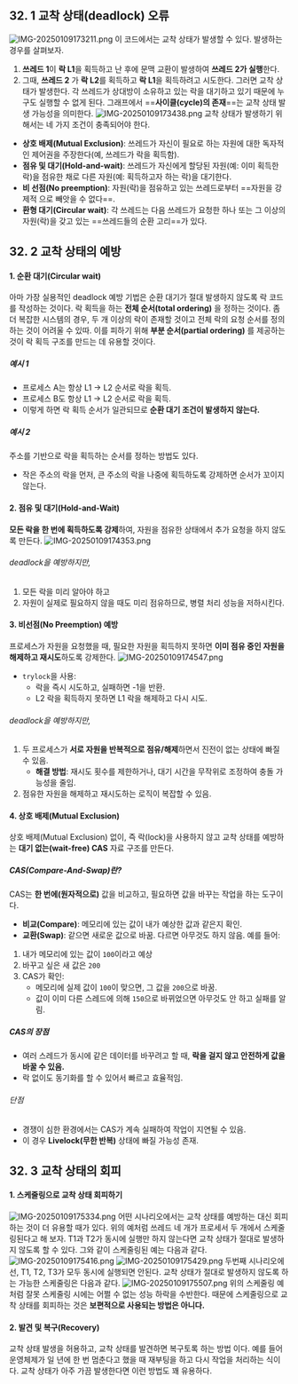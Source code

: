 ## 32. 1 교착 상태(deadlock) 오류
![IMG-20250109173211.png](IMG-20250109173211.png)
이 코드에서는 교착 상태가 발생할 수 있다. 발생하는 경우를 살펴보자. 
1. **쓰레드 1**이 **락 L1**을 획득하고 난 후에 문맥 교환이 발생하여 **쓰레드 2가 실행**한다.
2. 그때, **쓰레드 2** 가 **락 L2**를 획득하고 **락 L1**을 획득하려고 시도한다. 
그러면 교착 상태가 발생한다. 각 쓰레드가 상대방이 소유하고 있는 락을 대기하고 있기 때문에 누구도 실행할 수 없게 된다. 그래프에서 ==**사이클(cycle)의 존재**==는 교착 상태 발생 가능성을 의미한다.
![IMG-20250109173438.png](IMG-20250109173438.png)
교착 상태가 발생하기 위해서는 네 가지 조건이 충족되어야 한다. 
- **상호 배제(Mutual Exclusion)**: 쓰레드가 자신이 필요로 하는 자원에 대한 독자적인 제어권을 주장한다(예, 쓰레드가 락을 획득함).
- **점유 및 대기(Hold-and-wait)**: 쓰레드가 자신에게 할당된 자원(예: 이미 획득한 락)을 점유한 채로 다른 자원(예: 획득하고자 하는 락)을 대기한다.
- **비 선점(No preemption)**: 자원(락)을 점유하고 있는 쓰레드로부터 ==자원을 강제적 으로 빼앗을 수 없다==.
- **환형 대기(Circular wait)**: 각 쓰레드는 다음 쓰레드가 요청한 하나 또는 그 이상의 자원(락)을 갖고 있는 ==쓰레드들의 순환 고리==가 있다.

## 32. 2 교착 상태의 예방
#### 1. 순환 대기(Circular wait)
아마 가장 실용적인 deadlock 예방 기법은 순환 대기가 절대 발생하지 않도록 락 코드를 작성하는 것이다. 락 획득을 하는 **전체 순서(total ordering)** 을 정하는 것이다. 좀 더 복잡한 시스템의 경우, 두 개 이상의 락이 존재할 것이고 전체 락의 요청 순서를 정의하는 것이 어려울 수 있따. 이를 피하기 위해 **부분 순서(partial ordering)** 를 제공하는 것이 락 획득 구조를 만드는 데 유용할 것이다. 
##### 예시 1
- 프로세스 A는 항상 L1 → L2 순서로 락을 획득.
- 프로세스 B도 항상 L1 → L2 순서로 락을 획득.
- 이렇게 하면 락 획득 순서가 일관되므로 **순환 대기 조건이 발생하지 않는다.**
##### 예시 2
주소를 기반으로 락을 획득하는 순서를 정하는 방법도 있다. 
- 작은 주소의 락을 먼저, 큰 주소의 락을 나중에 획득하도록 강제하면 순서가 꼬이지 않는다. 
#### 2. 점유 및 대기(Hold-and-Wait)
**모든 락을 한 번에 획득하도록 강제**하여, 자원을 점유한 상태에서 추가 요청을 하지 않도록 만든다. ![IMG-20250109174353.png](IMG-20250109174353.png)
###### deadlock을 예방하지만, 
1. 모든 락을 미리 알아야 하고
2. 자원이 실제로 필요하지 않을 때도 미리 점유하므로, 병렬 처리 성능을 저하시킨다. 
#### 3. 비선점(No Preemption) 예방
프로세스가 자원을 요청했을 때, 필요한 자원을 획득하지 못하면 **이미 점유 중인 자원을 해제하고 재시도**하도록 강제한다. 
![IMG-20250109174547.png](IMG-20250109174547.png)
- `trylock`을 사용:
	- 락을 즉시 시도하고, 실패하면 -1을 반환.
	- L2 락을 획득하지 못하면 L1 락을 해제하고 다시 시도.
###### deadlock을 예방하지만, 
1. 두 프로세스가 **서로 자원을 반복적으로 점유/해제**하면서 진전이 없는 상태에 빠질 수 있음.
	- **해결 방법**: 재시도 횟수를 제한하거나, 대기 시간을 무작위로 조정하여 충돌 가능성을 줄임.
2. 점유한 자원을 해제하고 재시도하는 로직이 복잡할 수 있음.
#### 4. 상호 배제(Mutual Exclusion)
상호 배제(Mutual Exclusion) 없이, 즉 락(lock)을 사용하지 않고 교착 상태를 예방하는 **대기 없는(wait-free) CAS** 자료 구조를 만든다. 
##### CAS(Compare-And-Swap)란?
CAS는 **한 번에(원자적으로)** 값을 비교하고, 필요하면 값을 바꾸는 작업을 하는 도구이다. 
- **비교(Compare)**: 메모리에 있는 값이 내가 예상한 값과 같은지 확인.
- **교환(Swap)**: 같으면 새로운 값으로 바꿈. 다르면 아무것도 하지 않음.
예를 들어:
1. 내가 메모리에 있는 값이 `100`이라고 예상
2. 바꾸고 싶은 새 값은 `200`
3. CAS가 확인:
    - 메모리에 실제 값이 `100`이 맞으면, 그 값을 `200`으로 바꿈.
    - 값이 이미 다른 스레드에 의해 `150`으로 바뀌었으면 아무것도 안 하고 실패를 알림. 
##### CAS의 장점
- 여러 스레드가 동시에 같은 데이터를 바꾸려고 할 때, **락을 걸지 않고 안전하게 값을 바꿀 수 있음.**
- 락 없이도 동기화를 할 수 있어서 빠르고 효율적임.
###### 단점
- 경쟁이 심한 환경에서는 CAS가 계속 실패하여 작업이 지연될 수 있음.
- 이 경우 **Livelock(무한 반복)** 상태에 빠질 가능성 존재.

## 32. 3 교착 상태의 회피
#### 1. 스케줄링으로 교착 상태 회피하기
![IMG-20250109175334.png](IMG-20250109175334.png)
어떤 시나리오에서는 교착 상태를 예방하는 대신 회피하는 것이 더 유용할 때가 있다. 위의 예처럼 쓰레드 네 개가 프로세서 두 개에서 스케줄링된다고 해 보자. T1과 T2가 동시에 실행만 하지 않는다면 교착 상태가 절대로 발생하지 않도록 할 수 있다. 그와 같이 스케줄링된 예는 다음과 같다.![IMG-20250109175416.png](IMG-20250109175416.png)
![IMG-20250109175429.png](IMG-20250109175429.png)
두번째 시나리오에선, T1, T2, T3가 모두 동시에 실행되면 안된다. 교착 상태가 절대로 발생하지 않도록 하는 가능한 스케줄링은 다음과 같다.
![IMG-20250109175507.png](IMG-20250109175507.png)
위의 스케줄링 예처럼 잘못 스케줄링 시에는 어쩔 수 없는 성능 하락을 수반한다. 때문에 스케줄링으로 교착 상태를 회피하는 것은 **보편적으로 사용되는 방법은 아니다.**
#### 2. 발견 및 복구(Recovery)
교착 상태 발생을 허용하고, 교착 상태를 발견하면 복구토록 하는 방법 이다. 예를 들어 운영체제가 일 년에 한 번 멈춘다고 했을 때 재부팅을 하고 다시 작업을 처리하는 식이다. 교착 상태가 아주 가끔 발생한다면 이런 방법도 꽤 유용하다.
